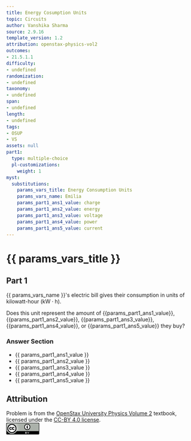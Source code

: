 ```yaml
---
title: Energy Cosumption Units
topic: Circuits
author: Vanshika Sharma
source: 2.9.16
template_version: 1.2
attribution: openstax-physics-vol2
outcomes:
- 21.5.1.1
difficulty:
- undefined
randomization:
- undefined
taxonomy:
- undefined
span:
- undefined
length:
- undefined
tags:
- OSUP
- VS
assets: null
part1:
  type: multiple-choice
  pl-customizations:
    weight: 1
myst:
  substitutions:
    params_vars_title: Energy Consumption Units
    params_vars_name: Emilia
    params_part1_ans1_value: charge
    params_part1_ans2_value: energy
    params_part1_ans3_value: voltage
    params_part1_ans4_value: power
    params_part1_ans5_value: current
---
```

# {{ params_vars_title }}

## Part 1

{{ params_vars_name }}'s electric bill gives their consumption in units of kilowatt-hour ($\textrm{kW}\cdot\textrm{h}$).

Does this unit represent the amount of {{params_part1_ans1_value}}, {{params_part1_ans2_value}}, {{params_part1_ans3_value}}, {{params_part1_ans4_value}}, or {{params_part1_ans5_value}} they buy?

### Answer Section

- {{ params_part1_ans1_value }}
- {{ params_part1_ans2_value }}
- {{ params_part1_ans3_value }}
- {{ params_part1_ans4_value }}
- {{ params_part1_ans5_value }}

## Attribution

Problem is from the [OpenStax University Physics Volume 2](https://openstax.org/details/books/university-physics-volume-2) textbook, licensed under the [CC-BY 4.0 license](https://creativecommons.org/licenses/by/4.0/).<br>![Image representing the Creative Commons 4.0 BY license.](https://raw.githubusercontent.com/firasm/bits/master/by.png)